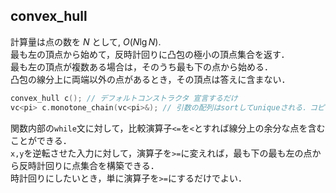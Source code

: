 ## convex_hull
計算量は点の数を $N$ として, $O(N\lg N)$.  
最も左の頂点から始めて，反時計回りに凸包の極小の頂点集合を返す．  
最も左の頂点が複数ある場合は，そのうち最も下の点から始める．  
凸包の線分上に両端以外の点があるとき，その頂点は答えに含まない．  
```C++
convex_hull c(); // デフォルトコンストラクタ 宣言するだけ
vc<pi> c.monotone_chain(vc<pi>&); // 引数の配列はsortしてuniqueされる．コピーは無し
```
関数内部の`while`文に対して，比較演算子`<=`を`<`とすれば線分上の余分な点を含むことができる．  
`x,y`を逆転させた入力に対して，演算子を`>=`に変えれば，最も下の最も左の点から反時計回りに点集合を構築できる．  
時計回りにしたいとき，単に演算子を`>=`にするだけでよい．